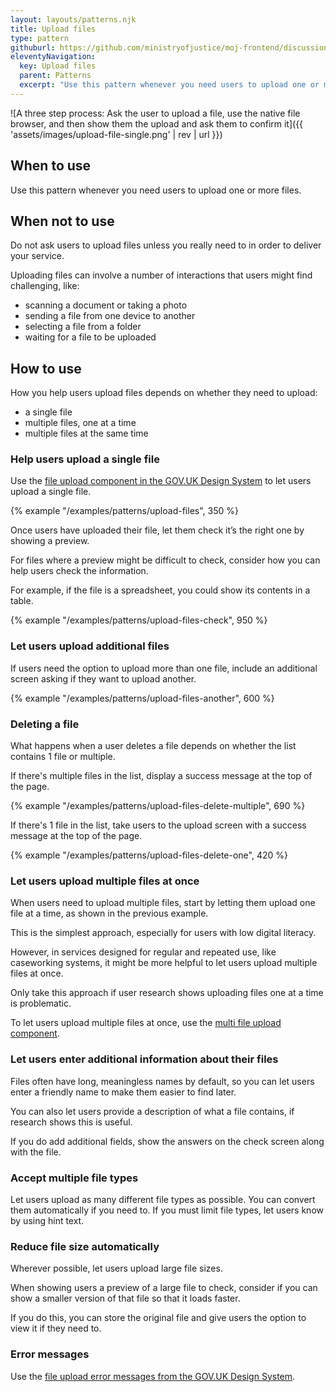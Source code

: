 ```yaml
---
layout: layouts/patterns.njk
title: Upload files
type: pattern
githuburl: https://github.com/ministryofjustice/moj-frontend/discussions/719
eleventyNavigation:
  key: Upload files
  parent: Patterns
  excerpt: "Use this pattern whenever you need users to upload one or more files."
---
```


![A three step process: Ask the user to upload a file, use the native file browser, and then show them the upload and ask them to confirm it]({{ 'assets/images/upload-file-single.png' | rev | url }})

## When to use

Use this pattern whenever you need users to upload one or more files.

## When not to use

Do not ask users to upload files unless you really need to in order to deliver your service.

Uploading files can involve a number of interactions that users might find challenging, like:

- scanning a document or taking a photo
- sending a file from one device to another
- selecting a file from a folder
- waiting for a file to be uploaded

## How to use

How you help users upload files depends on whether they need to upload:

- a single file
- multiple files, one at a time
- multiple files at the same time

### Help users upload a single file

Use the [file upload component in the GOV.UK Design System](https://design-system.service.gov.uk/components/file-upload/) to let users upload a single file.

{% example "/examples/patterns/upload-files", 350 %}

Once users have uploaded their file, let them check it’s the right one by showing a preview.

For files where a preview might be difficult to check, consider how you can help users check the information.

For example, if the file is a spreadsheet, you could show its contents in a table.

{% example "/examples/patterns/upload-files-check", 950 %}

### Let users upload additional files

If users need the option to upload more than one file, include an additional screen asking if they want to upload another.

{% example "/examples/patterns/upload-files-another", 600 %}

### Deleting a file

What happens when a user deletes a file depends on whether the list contains 1 file or multiple.

If there's multiple files in the list, display a success message at the top of the page.

{% example "/examples/patterns/upload-files-delete-multiple", 690 %}

If there's 1 file in the list, take users to the upload screen with a success message at the top of the page.

{% example "/examples/patterns/upload-files-delete-one", 420 %}

### Let users upload multiple files at once

When users need to upload multiple files, start by letting them upload one file at a time, as shown in the previous example.

This is the simplest approach, especially for users with low digital literacy.

However, in services designed for regular and repeated use, like caseworking systems, it might be more helpful to let users upload multiple files at once.

Only take this approach if user research shows uploading files one at a time is problematic.

To let users upload multiple files at once, use the [multi file upload component](/components/multi-file-upload/).

### Let users enter additional information about their files

Files often have long, meaningless names by default, so you can let users enter a friendly name to make them easier to find later.

You can also let users provide a description of what a file contains, if research shows this is useful.

If you do add additional fields, show the answers on the check screen along with the file.

### Accept multiple file types

Let users upload as many different file types as possible. You can convert them automatically if you need to. If you must limit file types, let users know by using hint text.

### Reduce file size automatically

Wherever possible, let users upload large file sizes.

When showing users a preview of a large file to check, consider if you can show a smaller version of that file so that it loads faster.

If you do this, you can store the original file and give users the option to view it if they need to.

### Error messages

Use the [file upload error messages from the GOV.UK Design System](https://design-system.service.gov.uk/components/file-upload/#error-messages).
